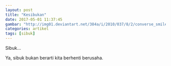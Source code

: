```yaml
---
layout: post
title: "Kesibukan"
date: 2017-05-01 11:37:45
gambar: "http://img01.deviantart.net/384a/i/2010/037/8/2/converse_smile_by_choifreako.jpg"
categories: artikel
tags: [sibuk]
---
```







Sibuk...

Ya, sibuk bukan berarti kita berhenti berusaha.
